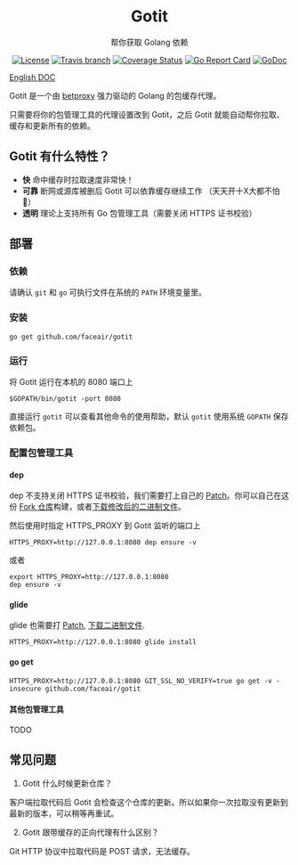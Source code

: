 <h1 align="center">Gotit</h1>
<p align="center">帮你获取 Golang 依赖</p>

<p align="center">
    <a href="https://raw.githubusercontent.com/faceair/gotit/master/LICENSE"><img src="https://img.shields.io/hexpm/l/plug.svg" alt="License"></a>
    <a href="https://travis-ci.org/faceair/gotit"><img src="https://img.shields.io/travis/faceair/gotit/master.svg?t=1529297795" alt="Travis branch"></a>
    <a href="https://coveralls.io/github/faceair/gotit?branch=master"><img src="https://coveralls.io/repos/github/faceair/gotit/badge.svg?branch=master&t=1529297795" alt="Coverage Status"></a>
    <a href="https://goreportcard.com/report/github.com/faceair/gotit"><img src="https://goreportcard.com/badge/github.com/faceair/gotit?t=1529297795" alt="Go Report Card"></a>
    <a href="https://godoc.org/github.com/faceair/gotit"><img src="https://godoc.org/github.com/faceair/gotit?status.svg" alt="GoDoc"></a>
</p>

[English DOC](README.md)

Gotit 是一个由 [betproxy](https://github.com/faceair/betproxy) 强力驱动的 Golang 的包缓存代理。

只需要将你的包管理工具的代理设置改到 Gotit，之后 Gotit 就能自动帮你拉取、缓存和更新所有的依赖。

## Gotit 有什么特性？

- **快** 命中缓存时拉取速度非常快！
- **可靠** 断网或源库被删后 Gotit 可以依靠缓存继续工作 （天天开十X大都不怕 🙌）
- **透明** 理论上支持所有 Go 包管理工具（需要关闭 HTTPS 证书校验）

## 部署

### 依赖

请确认 `git` 和 `go` 可执行文件在系统的 `PATH` 环境变量里。

### 安装

```
go get github.com/faceair/gotit
```

### 运行

将 Gotit 运行在本机的 8080 端口上
```
$GOPATH/bin/gotit -port 8080
```
直接运行 `gotit` 可以查看其他命令的使用帮助，默认 `gotit` 使用系统 `GOPATH` 保存依赖包。

### 配置包管理工具

#### dep

dep 不支持关闭 HTTPS 证书校验，我们需要打上自己的 [Patch](https://github.com/faceair/dep/commit/43c5e6bf4597bc644a9326d16849b986076b7921)。你可以自己在这份 [Fork 仓库](https://github.com/faceair/dep)构建，或者[下载修改后的二进制文件](https://github.com/faceair/dep/releases/latest)。

然后使用时指定 HTTPS_PROXY 到 Gotit 监听的端口上
```
HTTPS_PROXY=http://127.0.0.1:8080 dep ensure -v
```
或者
```
export HTTPS_PROXY=http://127.0.0.1:8080
dep ensure -v
```

#### glide

glide 也需要打 [Patch](https://github.com/faceair/glide/commit/54b926f67677ed3a5e1b6354c491907d8e2cfabf), [下载二进制文件](https://github.com/faceair/glide/releases/latest).

```
HTTPS_PROXY=http://127.0.0.1:8080 glide install
```

#### go get

```
HTTPS_PROXY=http://127.0.0.1:8080 GIT_SSL_NO_VERIFY=true go get -v -insecure github.com/faceair/gotit
```

#### 其他包管理工具

TODO

## 常见问题

1. Gotit 什么时候更新仓库？

客户端拉取代码后 Gotit 会检查这个仓库的更新。所以如果你一次拉取没有更新到最新的版本，可以稍等再重试。

2. Gotit 跟带缓存的正向代理有什么区别？

Git HTTP 协议中拉取代码是 POST 请求，无法缓存。
